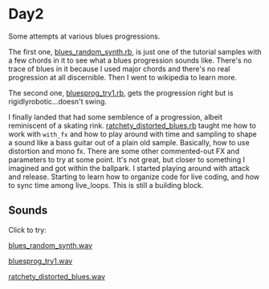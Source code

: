 # Day2
Some attempts at various blues progressions.

The first one,  [blues_random_synth.rb](./blues_random_synth.rb), is just one of the tutorial samples with a few chords in it to see what a blues progression sounds like. There's no trace of blues in it because I used major chords and there's no real progression at all discernible. Then I went to wikipedia to learn more.

The second one, [bluesprog_try1.rb](./bluesprog_try1.rb), gets the progression right but is rigidlyrobotic...doesn't swing. 

I finally landed that had some semblence of a progression, albeit reminiscent of a skating rink. [ratchety_distorted_blues.rb](./ratchety_distorted_blues.rb) taught me how to work with `with_fx` and how to play around with time and sampling to shape a sound like a bass guitar out of a plain old sample. Basically, how to use distortion and mono fx. There are some other commented-out FX and parameters to try at some point. It's not great, but closer to something I imagined and got within the ballpark. I started playing around with attack and release. Starting to learn how to organize code for live coding, and how to sync time among live_loops. This is still a building block.

## Sounds
Click to try:

[blues_random_synth.wav](./blues_random_synth.wav)

[bluesprog_try1.wav](./bluesprog_try1.wav)

[ratchety_distorted_blues.wav](./ratchety_distorted_blues.wav)

